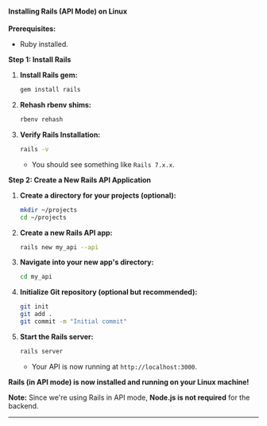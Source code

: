 #### **Installing Rails (API Mode) on Linux**

**Prerequisites:**

- Ruby installed.

**Step 1: Install Rails**

1. **Install Rails gem:**

   ```bash
   gem install rails
   ```

2. **Rehash rbenv shims:**

   ```bash
   rbenv rehash
   ```

3. **Verify Rails Installation:**

   ```bash
   rails -v
   ```

   - You should see something like `Rails 7.x.x`.

**Step 2: Create a New Rails API Application**

1. **Create a directory for your projects (optional):**

   ```bash
   mkdir ~/projects
   cd ~/projects
   ```

2. **Create a new Rails API app:**

   ```bash
   rails new my_api --api
   ```

3. **Navigate into your new app's directory:**

   ```bash
   cd my_api
   ```

4. **Initialize Git repository (optional but recommended):**

   ```bash
   git init
   git add .
   git commit -m "Initial commit"
   ```

5. **Start the Rails server:**

   ```bash
   rails server
   ```

   - Your API is now running at `http://localhost:3000`.

**Rails (in API mode) is now installed and running on your Linux machine!**

**Note:** Since we're using Rails in API mode, **Node.js is not required** for the backend.

---
